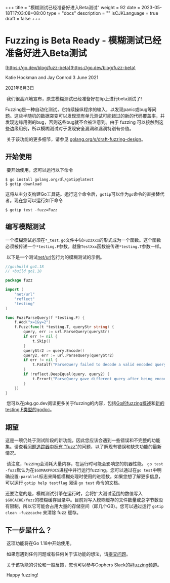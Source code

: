 +++
title = "模糊测试已经准备好进入Beta测试"
weight = 92
date = 2023-05-18T17:03:08+08:00
type = "docs"
description = ""
isCJKLanguage = true
draft = false
+++

# Fuzzing is Beta Ready - 模糊测试已经准备好进入Beta测试

[https://go.dev/blog/fuzz-beta](https://go.dev/blog/fuzz-beta)

Katie Hockman and Jay Conrod
3 June 2021

2021年6月3日

​	我们很高兴地宣布，原生模糊测试已经准备好在tip上进行beta测试了!

​	Fuzzing是一种自动化测试，它持续操纵程序的输入，以发现panic或bug等问题。这些半随机的数据突变可以发现现有单元测试可能错过的新的代码覆盖率，并发现边缘用例的bug，否则这些bug就不会被注意到。由于 fuzzing 可以接触到这些边缘用例，所以模糊测试对于发现安全漏洞和漏洞特别有价值。

​	关于该功能的更多细节，请参见 [golang.org/s/draft-fuzzing-design](https://go.dev/s/draft-fuzzing-design)。

## 开始使用

​	要开始使用，您可以运行以下命令

```shell linenums="1"
$ go install golang.org/dl/gotip@latest
$ gotip download
```

​	这将从主分支构建Go工具链。运行这个命令后，`gotip`可以作为`go`命令的直接替代者。现在您可以运行如下命令

```shell linenums="1"
$ gotip test -fuzz=Fuzz
```

## 编写模糊测试

​	一个模糊测试必须在`*_test.go`文件中以`FuzzXxx`的形式成为一个函数。这个函数必须被传递一个`*testing.F`参数，就像`TestXxx`函数被传递`*testing.T`参数一样。

​	以下是一个测试[net/url](https://pkg.go.dev/net/url#ParseQuery)包行为的模糊测试的示例。

```go linenums="1"
//go:build go1.18
// +build go1.18

package fuzz

import (
    "net/url"
    "reflect"
    "testing"
)

func FuzzParseQuery(f *testing.F) {
    f.Add("x=1&y=2")
    f.Fuzz(func(t *testing.T, queryStr string) {
        query, err := url.ParseQuery(queryStr)
        if err != nil {
            t.Skip()
        }
        queryStr2 := query.Encode()
        query2, err := url.ParseQuery(queryStr2)
        if err != nil {
            t.Fatalf("ParseQuery failed to decode a valid encoded query %s: %v", queryStr2, err)
        }
        if !reflect.DeepEqual(query, query2) {
            t.Errorf("ParseQuery gave different query after being encoded\nbefore: %v\nafter: %v", query, query2)
        }
    })
}
```

​	您可以在pkg.go.dev阅读更多关于fuzzing的内容，包括[Go的fuzzing概述](https://pkg.go.dev/testing@master#hdr-Fuzzing)和[新的testing.F类型的godoc](https://pkg.go.dev/testing@master#F)。

## 期望

​	这是一项仍处于测试阶段的新功能，因此您应该会遇到一些错误和不完整的功能集。请查看[问题追踪器中标有 "fuzz"](https://github.com/golang/go/issues?q=is%3Aopen+is%3Aissue+label%3Afuzz)的问题，以了解现有错误和缺失功能的最新情况。

​	请注意，fuzzing会消耗大量内存，在运行时可能会影响您的机器性能。 `go test -fuzz`默认为在`$GOMAXPROCS`进程中并行运行fuzzing。您可以通过在`go test`中明确设置`-parallel`标志来降低模糊处理时使用的进程数。如果您想了解更多信息，可以运行 `gotip help testflag` 阅读 `go test` 命令的文档。

​	还要注意的是，模糊测试引擎在运行时，会将扩大测试范围的数值写入`$GOCACHE/fuzz`的模糊缓存目录中。目前对写入模糊缓存的文件数量或总字节数没有限制，所以它可能会占用大量的存储空间（即几个GB）。您可以通过运行 `gotip clean -fuzzcache` 来清除 fuzz 缓存。

## 下一步是什么？

​	这项功能将在Go 1.18中开始使用。

​	如果您遇到任何问题或有任何关于该功能的想法，请[提交问题](https://github.com/golang/go/issues/new/?&labels=fuzz)。

​	关于该功能的讨论和一般反馈，您也可以参与Gophers Slack的[#fuzzing频道](https://gophers.slack.com/archives/CH5KV1AKE)。

​	Happy fuzzing!
